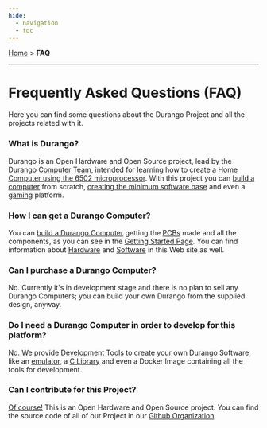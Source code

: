 ```yaml
---
hide:
  - navigation
  - toc
---
```


[Home](index.md) > **FAQ**
___
# Frequently Asked Questions (FAQ)

Here you can find some questions about the Durango Project and all the projects related with it.

### What is Durango?

Durango is an Open Hardware and Open Source project, lead by the [Durango Computer Team](about.md),
intended for learning how to create a [Home Computer using the 6502 microprocessor](hard/arch.md).
With this project you can [build a computer](start/building.md) from scratch,
[creating the minimum software base](tools.md) and even a [gaming](soft/games.md) platform.

### How I can get a Durango Computer?

You can [build a Durango Computer](start/build/durango.md) getting the [PCBs](start/build/pcb.md)
made and all the components, as you can see in the [Getting Started Page](started.md).
You can find information about [Hardware](hardware.md) and [Software](software.md)
in this Web site as well.

### Can I purchase a Durango Computer?

No. Currently it's in development stage and there is no plan to sell any Durango Computers; you can build your own Durango from the supplied design, anyway.

### Do I need a Durango Computer in order to develop for this platform?

No. We provide [Development Tools](dev/tools.md) to create your own Durango Software,
like an [emulator](start/run/emulation.md), a [C Library](dev/lang/durangolib.md)
and even a Docker Image containing all the tools for development.

### Can I contribute for this Project?

[Of course!](community.md)
This is an Open Hardware and Open Source project. You can find the source code of
all of our Project in our [Github Organization](https://github.com/durangoretro/).

